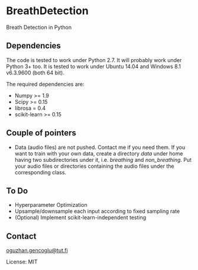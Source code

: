# BreathDetection
Breath Detection in Python

## Dependencies
The code is tested to work under Python 2.7. It will probably work under Python 3+ too. 
It is tested to work under Ubuntu 14.04 and Windows 8.1 v6.3.9600 (both 64 bit).

The required dependencies are:
- Numpy >= 1.9
- Scipy >= 0.15
- librosa = 0.4
- scikit-learn >= 0.15

## Couple of pointers
- Data (audio files) are not pushed. Contact me if you need them. If you want to train with your own data, create a directory *data* under home having two subdirectories under it, i.e. *breathing* and *non_breathing*. Put your audio files or directories containing the audio files under the corresponding class. 

## To Do
- Hyperparameter Optimization
- Upsample/downsample each input according to fixed sampling rate
- (Optional) Implement scikit-learn-independent testing

## Contact
oguzhan.gencoglu@tut.fi

License: MIT

